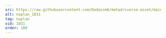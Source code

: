 ```yaml
---
src: https://raw.githubusercontent.com/Dadaism6/metadriverse-asset/main/script-nuplan-output-newcompressed/nuplan_1031.mp4
alt: nuplan_1031
tag: nuplan
vid: 1031
order: 108
---
```


